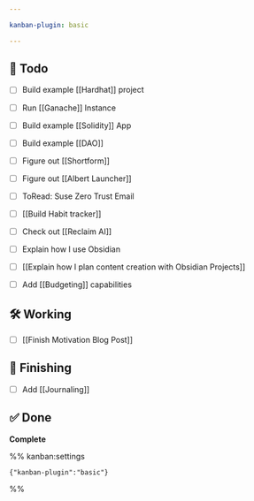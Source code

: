 ```yaml
---

kanban-plugin: basic

---
```


## 📝 Todo

- [ ] Build example [[Hardhat]] project
- [ ] Run [[Ganache]] Instance
- [ ] Build example [[Solidity]] App
- [ ] Build example [[DAO]]
- [ ] Figure out [[Shortform]]
- [ ] Figure out [[Albert Launcher]]
- [ ] ToRead: Suse Zero Trust Email
- [ ] [[Build Habit tracker]]
- [ ] Check out [[Reclaim AI]]
- [ ] Explain how I use Obsidian
- [ ] [[Explain how I plan content creation with Obsidian Projects]]
- [ ] Add [[Budgeting]] capabilities


## 🛠️  Working

- [ ] [[Finish Motivation Blog Post]]


## 🧽 Finishing

- [ ] Add [[Journaling]]


## ✅ Done

**Complete**




%% kanban:settings
```
{"kanban-plugin":"basic"}
```
%%